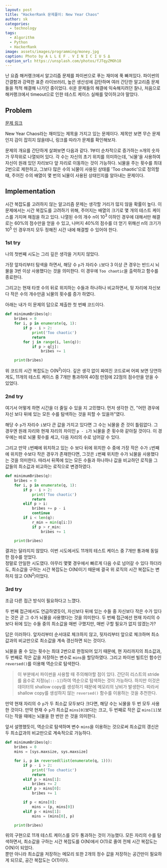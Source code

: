 ```yaml
---
layout: post
title: "HackerRank 문제풀이: New Year Chaos"
author: sk
categories:
  - technology
tags:
  - Algorithm
  - Python
  - HackerRank
image: assets/images/programming/money.jpg
caption: Photo by A L L E F . V I N I C I U S Δ
caption_url: https://unsplash.com/photos/fJTqyZMOh18
---
```

난 요즘 해커랭크에서 알고리즘 문제를 파이썬으로 푸는 재미에 푹 빠져있다. 파이썬의 간결함과 강력한 표준 라이브러리, 높은 생산성에 감탄하며 여러 간단한 알고리즘 문제들을 척척 해결해 나가던 중이었다. 쉬운 문제들의 해결에 익숙해지려던 찰나, 처음으로 해커랭크에서 timeout으로 인한 테스트 케이스 실패를 맞이하고야 말았다.

## Problem
[문제 링크][1]

New Year Chaos라는 재미있는 제목을 가지고 있는 문제이다. 제목만 보면 무슨 문제인지 감이 잡히지 않을테니, 링크를 따라가 문제를 확인해보자.

문제의 개요를 간단하게 살펴보면 다음과 같다. 1부터 순차적으로 증가하는 n개의 숫자가 무작위로 나열되어 있다. 각 수는 자신의 초기 위치를 의미하는데, '뇌물'을 사용하여 자신이 원래 있던 자리보다 앞 자리로 이동하는 것이 가능하다. 뇌물을 주는 횟수를 최대 2번으로 제한하고, 그보다 많은 수의 뇌물이 사용된 상태를 'Too chaotic'으로 정의할 때, 주어진 수의 배열이 몇 번의 뇌물이 사용된 상태인지를 알아내는 문제이다.

## Implementation
시간 복잡도를 고려하지 않는 알고리즘 문제는 생각할 거리가 많지 않을 확률이 높다. 이 문제에서는 시간 복잡도를 고려하기 위해, 주어지는 배열의 크기로 몇 개의 테스트 케이스를 가지며 채점을 하고 있다. 나열된 수의 개수 n이 10<sup>3</sup> 이하인 경우에 대해서만 해결로는 60%의 점수만을 얻을 수 있고, 나머지 40%의 점수를 더 얻기 위해선 n의 크기가 10<sup>5</sup> 인 경우까지 모두 정해진 시간 내에 해결할 수 있어야 한다.

### 1st try
나의 첫번째 시도는 그리 깊은 생각을 거치지 않았다.

가장 앞자리부터 탐색을 하면서, 해당 수 `p`가 자리수 `i`보다 3 이상 큰 경우는 반드시 뇌물을 3번 이상 사용했다는 것을 의미한다.
이 경우에 `Too chaotic`을 출력하고 함수를 종료한다.

그리고는 현재 타겟 수의 뒤로 위치하는 수들과 하나하나 비교하면서, 뒷 자리에 자신보다 작은 수의 개수만큼 뇌물의 횟수를 증가 하였다.

아래는 내가 이 문제의 답으로 제출한 첫 번째 코드이다.
```py
def minimumBribes(q):
    bribes = 0
    for i, p in enumerate(q, 1):
        if p - i > 2:
            print('Too chaotic')
            return
        for j in range(i, len(q)):
            if p > q[j]:
                bribes += 1

    print(bribes)
```
위 코드의 시간 복잡도는 O(N<sup>2</sup>)이다. 깊은 생각 없이 짜여진 코드로써 어찌 보면 당연하게도, 11개의 테스트 케이스 중 7개만 통과하여 40점 만점에 22점의 점수만을 얻을 수 있었다.

### 2nd try
여기서 어떻게 하면 시간을 더 줄일 수 있을 지 고민했다. 먼저 생각한 건, "어떤 경우에 자신 보다 뒤에 있는 모든 수를 탐색하는 것을 피할 수 있을까"였다.

해당 수 `p`가 자리수 `i`보다 큰 값을 가지고 있다면 그 수는 뇌물을 준 것이 틀림없다. 그 경우엔 원래 자리와 현재 자리의 차이인 `p - i`가 뇌물을 준 횟수와 같아질 것이다. 이 경우에는 바로 뇌물 횟수를 세고, 다음 자리의 수로 넘어갈 수 있다.

그리고 만약 `i`번째에 위치하고 있는 수 보다 뒤에 위치한 수 중에 가장 작은 수가 `i`번째에 위치한 수보다 작은 경우가 존재한다면, 그것은 `i`번째 위치한 수가 뇌물을 사용했다는 것을 의미한다. 따라서 뒤쪽에 있는 모든 수들과 하나하나 값을 비교하던 로직을 그 값들의 최소값과 비교하는 로직으로 변경하였다.

```py
def minimumBribes(q):
    bribes = 0
    for i, p in enumerate(q, 1):
        if p - i > 2:
            print('Too chaotic')
            return
        elif p > i:
            bribes += p - i
            continue
        if i < len(q):
            r_min = min(q[i:])
            if p > r_min:
                bribes += 1

    print(bribes)
```
결과는 달라지지 않았다. 이번 시도에서도 11개의 테스트 케이스 중 7개만 통과해 동일한 점수를 얻었다.  
정말로 안일한 시도였다. 아무리 몇몇 경우에서 빠르게 다음 수로 넘어갈 수 있다 하더라도, 최소값을 구하는 시간 복잡도는 O(N)이기 때문에 결국 위 로직의 시간 복잡도는 변하지 않고 O(N<sup>2</sup>)이었다.

### 3rd try
조금 다른 접근 방식이 필요하다고 느꼈다.

두 번째 접근에서도 언급하였듯이, 자신보다 뒤에 있는 수들 중 자신보다 작은 수가 있다는 것은 곧 그 수가 뇌물을 사용했다는 것을 의미한다.
두 번째 접근에선 현재 자리의 수 보다 뒤에 있는 수들 중의 최소값을 매번 구했지만, 매번 구할 필요가 없지 않겠는가?

답은 이러하다. 앞자리부터 순서대로 체크하지 않고, 뒷자리부터 앞으로 체크하며 최소값과의 비교만으로 최소값을 계속 갱신하면 되는 것이다.

뇌물을 줄 수 있는 횟수는 최대 2번으로 한정되어 있기 때문에, 현 자리까지의 최소값과, 두 번째로 작은 값을 저장하는 변수로 `mins`을 할당하였다. 그리고 파이썬 빌트인 함수인 `reversed()`를 이용해 역순으로 탐색한다.
> 이 부분에서 파이썬을 사용할 때 주의해야할 점이 있다. 간단히 리스트의 stride를 음수로 지정(`q[::-1]`)하여 역순으로 탐색하는 것이 가능하다. 하지만 이것은 데이터의 shallow copy를 생성하기 때문에 메모리의 낭비가 발생한다. 따라서 shallow copy를 생성하지 않는 `reversed()` 함수를 이용하는 것을 추천한다.

만약 현재 자리의 수 `p`가 두 최소값 모두보다 크다면, 해당 수는 뇌물을 두 번 모두 사용한 것이다. 만약 현재 수 `p`가 최소값 `mins[0]`보다는 크고, 두 번째로 작은 값 `mins[1]`보다는 작을 때에는 뇌물을 한 번만 쓴 것을 의미한다.

앞서 설명했듯이, 역순으로 탐색하며 변수 `mins`을 이용하는 것으로써 최소값의 갱신은 두 최소값과의 비교만으로 계속적으로 가능하다.
```py
def minimumBribes(q):
    bribes = 0
    mins = [sys.maxsize, sys.maxsize]

    for i, p in reversed(list(enumerate(q, 1))):
        if p - i > 2:
            print('Too chaotic')
            return
        elif p > mins[1]:
            bribes += 2
        elif p > mins[0]:
            bribes += 1

        if p < mins[0]:
            mins = (p, mins[0])
        elif p < mins[1]:
            mins = (mins[0], p)

    print(bribes)
```
위의 구현으로 11개 테스트 케이스를 모두 통과하는 것이 가능했다. 모든 자리의 수를 탐색하면서, 최소값을 구하는 시간 복잡도를 O(N)에서 O(1)로 줄여 전체 시간 복잡도는 O(N)이 되었다.  
뿐만 아니라 최소값을 저장하는 메모리 또한 2개의 정수 값을 저장하는 공간만이 필요하게 되므로, 공간 복잡도는 O(1)이다.

[1]: https://www.hackerrank.com/challenges/new-year-chaos/problem
